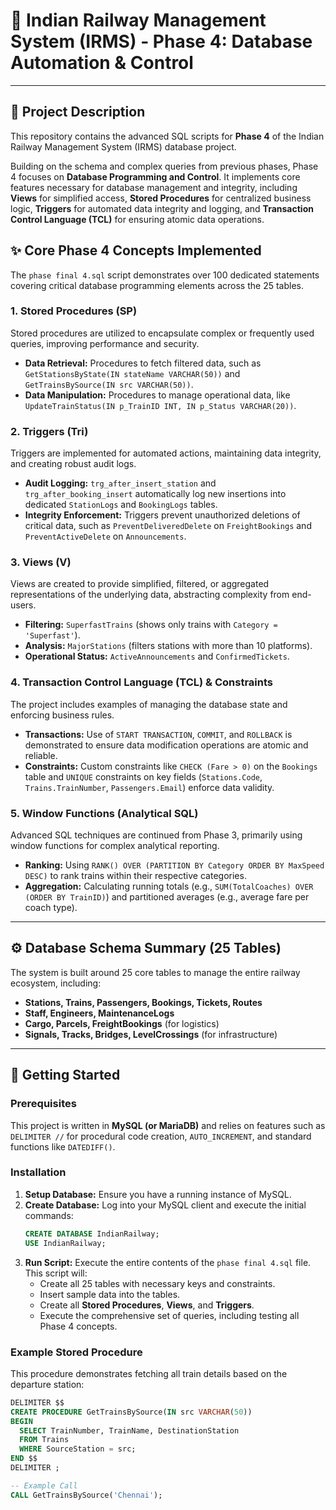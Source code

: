 # 🚂 Indian Railway Management System (IRMS) - Phase 4: Database Automation & Control

---

## 📄 Project Description

This repository contains the advanced SQL scripts for **Phase 4** of the Indian Railway Management System (IRMS) database project.

Building on the schema and complex queries from previous phases, Phase 4 focuses on **Database Programming and Control**. It implements core features necessary for database management and integrity, including **Views** for simplified access, **Stored Procedures** for centralized business logic, **Triggers** for automated data integrity and logging, and **Transaction Control Language (TCL)** for ensuring atomic data operations.

## ✨ Core Phase 4 Concepts Implemented

The `phase final 4.sql` script demonstrates over 100 dedicated statements covering critical database programming elements across the 25 tables.

### 1. Stored Procedures (SP)
Stored procedures are utilized to encapsulate complex or frequently used queries, improving performance and security.
* **Data Retrieval:** Procedures to fetch filtered data, such as `GetStationsByState(IN stateName VARCHAR(50))` and `GetTrainsBySource(IN src VARCHAR(50))`.
* **Data Manipulation:** Procedures to manage operational data, like `UpdateTrainStatus(IN p_TrainID INT, IN p_Status VARCHAR(20))`.

### 2. Triggers (Tri)
Triggers are implemented for automated actions, maintaining data integrity, and creating robust audit logs.
* **Audit Logging:** `trg_after_insert_station` and `trg_after_booking_insert` automatically log new insertions into dedicated `StationLogs` and `BookingLogs` tables.
* **Integrity Enforcement:** Triggers prevent unauthorized deletions of critical data, such as `PreventDeliveredDelete` on `FreightBookings` and `PreventActiveDelete` on `Announcements`.

### 3. Views (V)
Views are created to provide simplified, filtered, or aggregated representations of the underlying data, abstracting complexity from end-users.
* **Filtering:** `SuperfastTrains` (shows only trains with `Category = 'Superfast'`).
* **Analysis:** `MajorStations` (filters stations with more than 10 platforms).
* **Operational Status:** `ActiveAnnouncements` and `ConfirmedTickets`.

### 4. Transaction Control Language (TCL) & Constraints
The project includes examples of managing the database state and enforcing business rules.
* **Transactions:** Use of `START TRANSACTION`, `COMMIT`, and `ROLLBACK` is demonstrated to ensure data modification operations are atomic and reliable.
* **Constraints:** Custom constraints like `CHECK (Fare > 0)` on the `Bookings` table and `UNIQUE` constraints on key fields (`Stations.Code`, `Trains.TrainNumber`, `Passengers.Email`) enforce data validity.

### 5. Window Functions (Analytical SQL)
Advanced SQL techniques are continued from Phase 3, primarily using window functions for complex analytical reporting.
* **Ranking:** Using `RANK() OVER (PARTITION BY Category ORDER BY MaxSpeed DESC)` to rank trains within their respective categories.
* **Aggregation:** Calculating running totals (e.g., `SUM(TotalCoaches) OVER (ORDER BY TrainID)`) and partitioned averages (e.g., average fare per coach type).

---

## ⚙️ Database Schema Summary (25 Tables)

The system is built around 25 core tables to manage the entire railway ecosystem, including:

* **Stations, Trains, Passengers, Bookings, Tickets, Routes**
* **Staff, Engineers, MaintenanceLogs**
* **Cargo, Parcels, FreightBookings** (for logistics)
* **Signals, Tracks, Bridges, LevelCrossings** (for infrastructure)

---

## 🚀 Getting Started

### Prerequisites

This project is written in **MySQL (or MariaDB)** and relies on features such as `DELIMITER //` for procedural code creation, `AUTO_INCREMENT`, and standard functions like `DATEDIFF()`.

### Installation

1.  **Setup Database:** Ensure you have a running instance of MySQL.
2.  **Create Database:** Log into your MySQL client and execute the initial commands:
    ```sql
    CREATE DATABASE IndianRailway;
    USE IndianRailway;
    ```
3.  **Run Script:** Execute the entire contents of the `phase final 4.sql` file. This script will:
    * Create all 25 tables with necessary keys and constraints.
    * Insert sample data into the tables.
    * Create all **Stored Procedures**, **Views**, and **Triggers**.
    * Execute the comprehensive set of queries, including testing all Phase 4 concepts.

### Example Stored Procedure

This procedure demonstrates fetching all train details based on the departure station:

```sql
DELIMITER $$
CREATE PROCEDURE GetTrainsBySource(IN src VARCHAR(50))
BEGIN
  SELECT TrainNumber, TrainName, DestinationStation 
  FROM Trains 
  WHERE SourceStation = src;
END $$
DELIMITER ;

-- Example Call
CALL GetTrainsBySource('Chennai');
